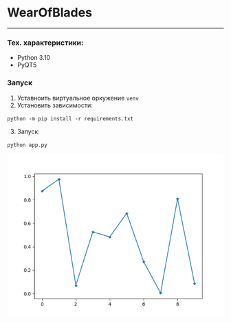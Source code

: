 # WearOfBlades

--- 

### Тех. характеристики:

* Python 3.10
* PyQT5

### Запуск

1. Уставноить виртуальное оркужение `venv`
2. Установить зависимости:

```shell
python -m pip install -r requirements.txt
```

3. Запуск:

```shell
python app.py
```

![](images/image.png)
